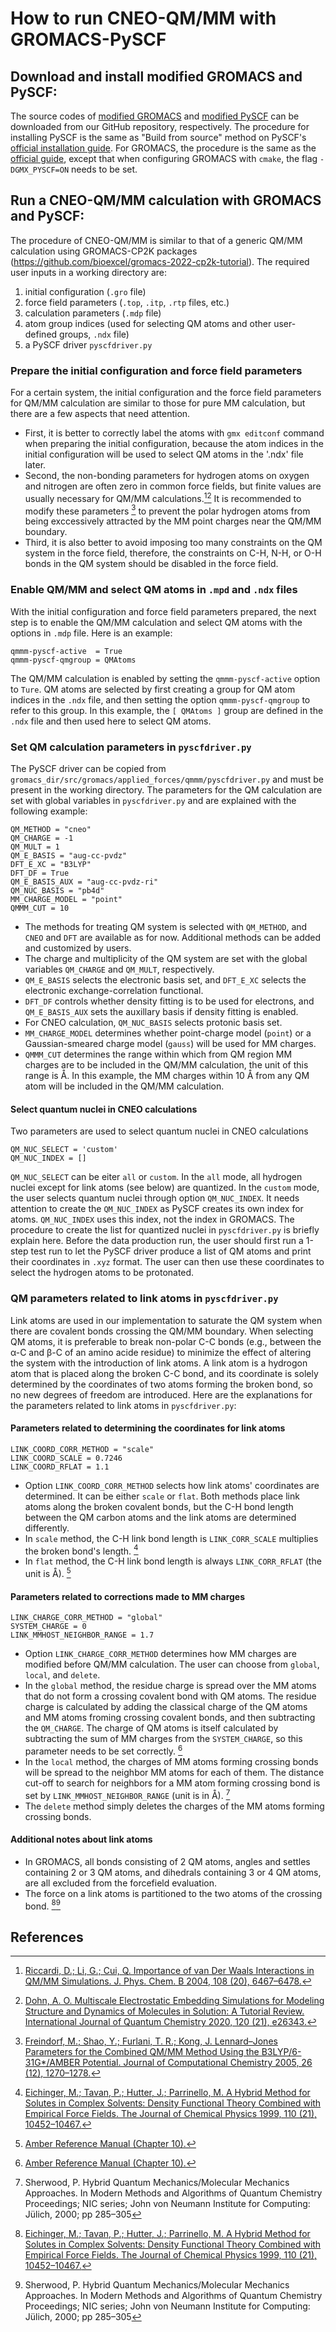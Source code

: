 # How to run CNEO-QM/MM with GROMACS-PySCF

## Download and install modified GROMACS and PySCF:

The source codes of [modified GROMACS](https://github.com/theorychemyang/gromacs) and [modified PySCF](https://github.com/theorychemyang/pyscf) can be downloaded from our GitHub repository, respectively. The procedure for installing PySCF is the same as "Build from source" method on PySCF's [official installation guide](https://pyscf.org/install.html#build-from-source). For GROMACS, the procedure is the same as the [official guide](https://manual.gromacs.org/current/install-guide/), except that when configuring GROMACS with `cmake`, the flag `-DGMX_PYSCF=ON` needs to be set.

## Run a CNEO-QM/MM calculation with GROMACS and PySCF:

The procedure of CNEO-QM/MM is similar to that of a generic QM/MM calculation using GROMACS-CP2K packages (https://github.com/bioexcel/gromacs-2022-cp2k-tutorial). The required user inputs in a working directory are: 
1. initial configuration (`.gro` file)
2. force field parameters (`.top`, `.itp`, `.rtp` files, etc.)
3. calculation parameters (`.mdp` file)
4. atom group indices (used for selecting QM atoms and other user-defined groups, `.ndx` file)
5. a PySCF driver `pyscfdriver.py`

### Prepare the initial configuration and force field parameters
For a certain system, the initial configuration and the force field parameters for QM/MM calculation are similar to those for pure MM calculation, but there are a few aspects that need attention. 
* First, it is better to correctly label the atoms with `gmx editconf` command when preparing the initial configuration, because the atom indices in the initial configuration will be used to select QM atoms in the '.ndx' file later. 
* Second, the non-bonding parameters for hydrogen atoms on oxygen and nitrogen are often zero in common force fields, but finite values are usually necessary for QM/MM calculations.[^1][^2] It is recommended to modify these parameters [^3] to prevent the polar hydrogen atoms from being exccessively attracted by the MM point charges near the QM/MM boundary.
* Third, it is also better to avoid imposing too many constraints on the QM system in the force field, therefore, the constraints on C-H, N-H, or O-H bonds in the QM system should be disabled in the force field.

### Enable QM/MM and select QM atoms in `.mpd` and `.ndx` files
With the initial configuration and force field parameters prepared, the next step is to enable the QM/MM calculation and select QM atoms with the options in `.mdp` file. Here is an example:

    qmmm-pyscf-active  = True
    qmmm-pyscf-qmgroup = QMAtoms

The QM/MM calculation is enabled by setting the `qmmm-pyscf-active` option to `Ture`. QM atoms are selected by first creating a group for QM atom indices in the `.ndx` file, and then setting the option `qmmm-pyscf-qmgroup` to refer to this group. In this example, the `[ QMAtoms ]` group are defined in the `.ndx` file and then used here to select QM atoms.

### Set QM calculation parameters in `pyscfdriver.py`
The PySCF driver can be copied from `gromacs_dir/src/gromacs/applied_forces/qmmm/pyscfdriver.py` and must be present in the working directory. The parameters for the QM calculation are set with global variables in `pyscfdriver.py` and are explained with the following example:

    QM_METHOD = "cneo"
    QM_CHARGE = -1
    QM_MULT = 1
    QM_E_BASIS = "aug-cc-pvdz"
    DFT_E_XC = "B3LYP"
    DFT_DF = True
    QM_E_BASIS_AUX = "aug-cc-pvdz-ri"
    QM_NUC_BASIS = "pb4d"
    MM_CHARGE_MODEL = "point"
    QMMM_CUT = 10

* The methods for treating QM system is selected with `QM_METHOD`, and `CNEO` and `DFT` are available as for now. Additional methods can be added and customized by users. 
* The charge and multiplicity of the QM system are set with the global variables `QM_CHARGE` and `QM_MULT`, respectively. 
* `QM_E_BASIS` selects the electronic basis set, and `DFT_E_XC` selects the electronic exchange-correlation functional. 
* `DFT_DF` controls whether density fitting is to be used for electrons, and `QM_E_BASIS_AUX` sets the auxillary basis if density fitting is enabled.
* For CNEO calculation, `QM_NUC_BASIS` selects protonic basis set.
* `MM_CHARGE_MODEL` determines whether point-charge model (`point`) or a Gaussian-smeared charge model (`gauss`) will be used for MM charges. 
* `QMMM_CUT` determines the range within which from QM region MM charges are to be included in the QM/MM calculation, the unit of this range is Å. In this example, the MM charges within 10 Å from any QM atom will be included in the QM/MM calculation.

#### Select quantum nuclei in CNEO calculations
Two parameters are used to select quantum nuclei in CNEO calculations

    QM_NUC_SELECT = 'custom'
    QM_NUC_INDEX = []

`QM_NUC_SELECT` can be eiter `all` or `custom`. In the `all` mode, all hydrogen nuclei except for link atoms (see below) are quantized. In the `custom` mode, the user selects quantum nuclei through option `QM_NUC_INDEX`. It needs attention to create the `QM_NUC_INDEX` as PySCF creates its own index for atoms. `QM_NUC_INDEX` uses this index, not the index in GROMACS.
The procedure to create the list for quantized nuclei in `pyscfdriver.py` is briefly explain here. Before the data production run, the user should first run a 1-step test run to let the PySCF driver produce a list of QM atoms and print their coordinates in `.xyz` format. The user can then use these coordinates to select the hydrogen atoms to be protonated.

### QM parameters related to link atoms in `pyscfdriver.py`
Link atoms are used in our implementation to saturate the QM system when there are covalent bonds crossing the QM/MM boundary. When selecting QM atoms, it is preferable to break non-polar C-C bonds (e.g., between the α-C and β-C of an amino acide residue) to minimize the effect of altering the system with the introduction of link atoms. A link atom is a hydrogon atom that is placed along the broken C-C bond, and its coordinate is solely determined by the coordinates of two atoms forming the broken bond, so no new degrees of freedom are introduced. Here are the explanations for the parameters related to link atoms in `pyscfdriver.py`:

#### Parameters related to determining the coordinates for link atoms

    LINK_COORD_CORR_METHOD = "scale"
    LINK_COORD_SCALE = 0.7246
    LINK_COORD_RFLAT = 1.1

* Option `LINK_COORD_CORR_METHOD` selects how link atoms' coordinates are determined. It can be either `scale` or `flat`. Both methods place link atoms along the broken covalent bonds, but the C-H bond length between the QM carbon atoms and the link atoms are determined differently.
* In `scale` method, the C-H link bond length is `LINK_CORR_SCALE` multiplies the broken bond's length. [^4]
* In `flat` method, the C-H link bond length is always `LINK_CORR_RFLAT` (the unit is Å). [^5]

#### Parameters related to corrections made to MM charges 

    LINK_CHARGE_CORR_METHOD = "global"
    SYSTEM_CHARGE = 0
    LINK_MMHOST_NEIGHBOR_RANGE = 1.7

* Option `LINK_CHARGE_CORR_METHOD` determines how MM charges are modified before QM/MM calculation. The user can choose from `global`, `local`, and `delete`. 
* In the `global` method, the residue charge is spread over the MM atoms that do not form a crossing covalent bond with QM atoms. The residue charge is calculated by adding the classical charge of the QM atoms and MM atoms froming crossing covalent bonds, and then subtracting the `QM_CHARGE`. The charge of QM atoms is itself calculated by subtracting the sum of MM charges from the `SYSTEM_CHARGE`, so this parameter needs to be set correctly. [^5]
* In the `local` method, the charges of MM atoms forming crossing bonds will be spread to the neighbor MM atoms for each of them. The distance cut-off to search for neighbors for a MM atom forming crossing bond is set by `LINK_MMHOST_NEIGHBOR_RANGE` (unit is in Å). [^6]
* The `delete` method simply deletes the charges of the MM atoms forming crossing bonds.

 #### Additional notes about link atoms
 * In GROMACS, all bonds consisting of 2 QM atoms, angles and settles containing 2 or 3 QM atoms, and dihedrals containing 3 or 4 QM atoms, are all excluded from the forcefield evaluation.
 * The force on a link atoms is partitioned to the two atoms of the crossing bond. [^4][^6]


## References

[^1]: [Riccardi, D.; Li, G.; Cui, Q. Importance of van Der Waals Interactions in QM/MM Simulations. J. Phys. Chem. B 2004, 108 (20), 6467–6478.](https://doi.org/10.1021/jp037992q)

[^2]: [Dohn, A. O. Multiscale Electrostatic Embedding Simulations for Modeling Structure and Dynamics of Molecules in Solution: A Tutorial Review. International Journal of Quantum Chemistry 2020, 120 (21), e26343.](https://doi.org/10.1002/qua.26343)

[^3]: [Freindorf, M.; Shao, Y.; Furlani, T. R.; Kong, J. Lennard–Jones Parameters for the Combined QM/MM Method Using the B3LYP/6-31G*/AMBER Potential. Journal of Computational Chemistry 2005, 26 (12), 1270–1278.](https://doi.org/10.1002/jcc.20264)

[^4]: [Eichinger, M.; Tavan, P.; Hutter, J.; Parrinello, M. A Hybrid Method for Solutes in Complex Solvents: Density Functional Theory Combined with Empirical Force Fields. The Journal of Chemical Physics 1999, 110 (21), 10452–10467.](https://doi.org/10.1063/1.479049)

[^5]: [Amber Reference Manual (Chapter 10).](https://ambermd.org/doc12/Amber24.pdf)

[^6]: Sherwood, P. Hybrid Quantum Mechanics/Molecular Mechanics Approaches. In Modern Methods and Algorithms of Quantum Chemistry Proceedings; NIC series; John von Neumann Institute for Computing: Jülich, 2000; pp 285–305


